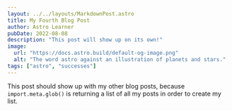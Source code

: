 ```yaml
---
layout: ../../layouts/MarkdownPost.astro
title: My Fourth Blog Post
author: Astro Learner
pubDate: 2022-08-08
description: "This post will show up on its own!"
image:
  url: "https://docs.astro.build/default-og-image.png"
  alt: "The word astro against an illustration of planets and stars."
tags: ["astro", "successes"]
---
```


This post should show up with my other blog posts, because `import.meta.glob()`
is returning a list of all my posts in order to create my list.
